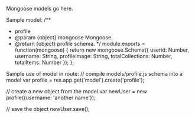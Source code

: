 Mongoose models go here.

Sample model:
/**
 * profile
 * @param {object} mongoose Mongoose.
 * @return {object} profile schema.
 */
module.exports = function(mongoose) {
    return new mongoose.Schema({
        userid: Number,
        username: String,
        profileImage: String,
        totalCollections: Number,
        totalItems: Number
    });
};

Sample use of model in route:
// compile models/profile.js schema into a model
var profile = res.app.get('model').create('profile');

// create a new object from the model
var newUser = new profile({username: 'another name'});

// save the object
newUser.save();
